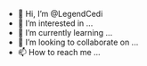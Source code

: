- 👋 Hi, I’m @LegendCedi
- 👀 I’m interested in ...
- 🌱 I’m currently learning ...
- 💞️ I’m looking to collaborate on ...
- 📫 How to reach me ...

<!---
LegendCedi/LegendCedi is a ✨ special ✨ repository because its `README.md` (this file) appears on your GitHub profile.
You can click the Preview link to take a look at your changes.
--->
